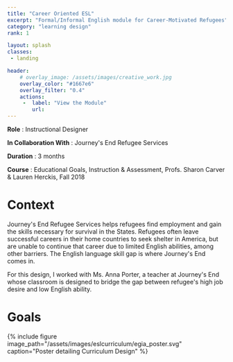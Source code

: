 ```yaml
---
title: "Career Oriented ESL"
excerpt: "Formal/Informal English module for Career-Motivated Refugees"
category: "learning design"
rank: 1

layout: splash
classes:
 - landing

header:
    # overlay_image: /assets/images/creative_work.jpg
    overlay_color: "#1667e6"
    overlay_filter: "0.4"
    actions:
     -  label: "View the Module"
        url: 
---
```

**Role** : Instructional Designer

**In Collaboration With** : Journey's End Refugee Services

**Duration** : 3 months

**Course** : Educational Goals, Instruction & Assessment, Profs. Sharon Carver & Lauren Herckis, Fall 2018

# Context
Journey's End Refugee Services helps refugees find employment and gain the skills necessary for survival in the States. Refugees often leave successful careers in their home countries to seek shelter in America, but are unable to continue that career due to limited English abilities, among other barriers. The English language skill gap is where Journey's End comes in. 

For this design, I worked with Ms. Anna Porter, a teacher at Journey's End whose classroom is designed to bridge the gap between refugee's high job desire and low English ability.

# Goals





{% include figure image_path="/assets/images/eslcurriculum/egia_poster.svg" caption="Poster detailing Curriculum Design" %}